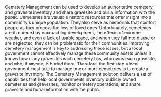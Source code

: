 Cemetery Management can be used to develop an authoritative cemetery and gravesite inventory and share gravesite and burial information with the public.
Cemeteries are valuable historic resources that offer insight into a community's unique population. They also serve as memorials that comfort people as they process the loss of loved ones. Unfortunately, cemeteries are threatened by encroaching development, the effects of extreme weather, and even a lack of usable space, and when they fall into disuse or are neglected, they can be problematic for their communities. Improving cemetery management is key to addressing these issues, but a local government cannot effectively manage these community assets unless it knows how many gravesites each cemetery has, who owns each gravesite, and who, if anyone, is buried there. Therefore, the first step a local government must take to manage one or more cemeteries is to create a gravesite inventory.
The Cemetery Management solution delivers a set of capabilities that help local governments inventory publicly owned cemeteries and gravesites, monitor cemetery operations, and share gravesite and burial information with the public.
